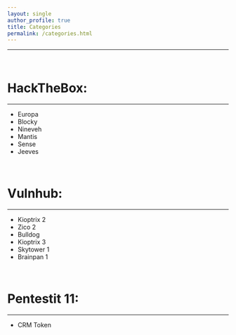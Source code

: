 ```yaml
---
layout: single
author_profile: true
title: Categories
permalink: /categories.html
---
```

<hr>
<br>
<h1>HackTheBox:</h1>
<hr>
<ul>
  <li>Europa</li>
  <li>Blocky</li>
  <li>Nineveh</li>
  <li>Mantis</li>
  <li>Sense</li>
  <li>Jeeves</li>
</ul>

<br>

<h1>Vulnhub:</h1>
<hr>
<ul>
  <li>Kioptrix 2</li>
  <li>Zico 2</li>
  <li>Bulldog</li>
  <li>Kioptrix 3</li>
  <li>Skytower 1</li>
  <li>Brainpan 1</li>
</ul>

<br>

<h1>Pentestit 11:</h1>
<hr>
<ul>
  <li>CRM Token</li>
</ul> 

